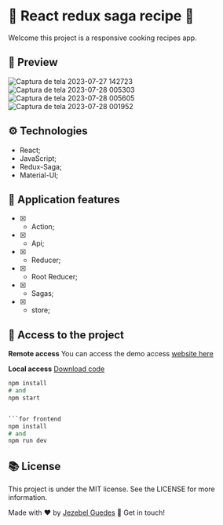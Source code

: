 # 🍝 React redux saga recipe 🥗

Welcome this project is a responsive cooking recipes app.


##  👀 Preview
![Captura de tela 2023-07-27 142723](https://github.com/Jezebel1990/react-redux-saga-recipe/assets/75287031/d190b524-6b4b-4c68-99e9-f7eb753c291c)
![Captura de tela 2023-07-28 005303](https://github.com/Jezebel1990/react-redux-saga-recipe/assets/75287031/bac1e446-413c-4530-968a-9d21ab5c103c)
![Captura de tela 2023-07-28 005605](https://github.com/Jezebel1990/react-redux-saga-recipe/assets/75287031/bf0ab618-7da9-4013-8b08-112497e915e2)
![Captura de tela 2023-07-28 001952](https://github.com/Jezebel1990/react-redux-saga-recipe/assets/75287031/d6af8ef5-94dd-40da-9af4-a4ad0552b5b6)



## ⚙️ Technologies
- React;
- JavaScript;
- Redux-Saga;
- Material-UI;


## 🎯 Application features
  - [x] - Action;
  - [x] - Api;
  - [x] - Reducer;
  - [x] - Root Reducer;
  - [x] - Sagas;
  - [x] - store;


  ## 📂  Access to the project

 **Remote access**
You can access the demo access [website here](https://react-redux-saga-recipe.vercel.app/)

 **Local access**
[Download code](https://github.com/Jezebel1990/react-redux-saga-recipe.git)

```for backend 
npm install
# and 
npm start


```for frontend
npm install
# and 
npm run dev
```



##  📚 License
This project is under the MIT license. See the LICENSE for more information.

Made with ♥ by [Jezebel Guedes](https://www.linkedin.com/in/jezebel-guedes/) 👋 Get in touch!

